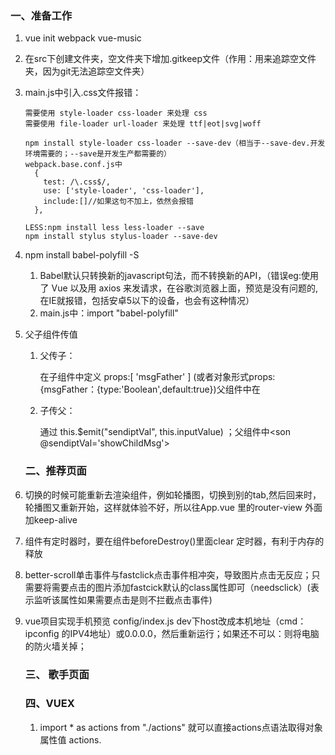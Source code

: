 ### 一、准备工作

1. vue init webpack vue-music

2. 在src下创建文件夹，空文件夹下增加.gitkeep文件（作用：用来追踪空文件夹，因为git无法追踪空文件夹）

3. main.js中引入.css文件报错：

   ```
   需要使用 style-loader css-loader 来处理 css
   需要使用 file-loader url-loader 来处理 ttf|eot|svg|woff

   npm install style-loader css-loader --save-dev（相当于--save-dev.开发环境需要的；--save是开发生产都需要的）
   webpack.base.conf.js中
     {
       test: /\.css$/,
       use: ['style-loader', 'css-loader'],
       include:[]//如果这句不加上，依然会报错
     },
    
   LESS:npm install less less-loader --save
   npm install stylus stylus-loader --save-dev
   ```

4. npm install babel-polyfill -S   

   1. Babel默认只转换新的javascript句法，而不转换新的API，（错误eg:使用了 Vue 以及用 axios 来发请求，在谷歌浏览器上面，预览是没有问题的,在IE就报错，包括安卓5以下的设备，也会有这种情况）
   2. main.js中：import  "babel-polyfill"

5. 父子组件传值

   1. 父传子：

      在子组件中定义 props:[ 'msgFather' ] (或者对象形式props:{msgFather：{type:'Boolean',default:true})父组件中在<son :msg-father='true'></son>

   2. 子传父：

      通过 this.$emit("sendiptVal", this.inputValue) ；父组件中<son @sendiptVal='showChildMsg'></son>

   ### 二、推荐页面

6. 切换的时候可能重新去渲染组件，例如轮播图，切换到别的tab,然后回来时，轮播图又重新开始，这样就体验不好，所以往App.vue 里的router-view  外面加keep-alive

7. 组件有定时器时，要在组件beforeDestroy()里面clear  定时器，有利于内存的释放

8. better-scroll单击事件与fastclick点击事件相冲突，导致图片点击无反应；只需要将需要点击的图片添加fastcick默认的class属性即可（needsclick）(表示监听该属性如果需要点击是则不拦截点击事件)

9. vue项目实现手机预览  config/index.js  dev下host改成本机地址（cmd：ipconfig 的IPV4地址）或0.0.0.0，然后重新运行；如果还不可以：则将电脑的防火墙关掉；

   ### 三、 歌手页面

   ### 四、VUEX

   1. import *  as actions from "./actions"    就可以直接actions点语法取得对象属性值  actions.

      ​

   ​

   ​

   ​

   ​

   ​				

   ​

